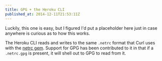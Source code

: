 ```yaml
---
title: GPG + the Heroku CLI
published_at: 2014-12-11T21:53:11Z
---
```


Luckily, this one is easy, but I figured I'd put a placeholder here just in case anywhere is curious as to how this works.

The Heroku CLI reads and writes to the same `.netrc` format that Curl uses with the [netrc gem](https://github.com/heroku/netrc). Support for GPG has been contributed to it in that if a `.netrc.gpg` is present, it will shell out to GPG to read from it.
